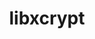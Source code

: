 ---
title: "libxcrypt"
layout: cache
categories: [package, develop-2024-04-21]
meta: {"versions": ["4.4.35"], "compilers": ["gcc@=10.2.1", "gcc@=10.3.0", "gcc@=7.3.1"], "oss": ["amzn2", "centos7", "sle_hpc15"], "platforms": ["linux"], "targets": ["aarch64", "neoverse_n1", "x86_64_v3", "x86_64_v4"], "stacks": ["aws-isc-aarch64", "developer-tools-manylinux2014", "e4s-cray-sles", "root"], "num_specs": 4, "num_specs_by_stack": {"aws-isc-aarch64": 2, "root": 4, "developer-tools-manylinux2014": 1, "e4s-cray-sles": 1}}
spec_details: [{"hash": "xtmhulxzvois4ruzpii3bj4p6l7prmhv", "compiler": "gcc@=7.3.1", "versions": ["4.4.35"], "os": "amzn2", "platform": "linux", "target": "aarch64", "variants": ["build_system=autotools", "~obsolete_api", "patches=4885da3"], "stacks": ["aws-isc-aarch64", "root"], "size": "-", "tarball": "https://binaries.spack.io/releases/develop-2024-04-21/build_cache/linux-amzn2-aarch64/gcc-7.3.1/libxcrypt-4.4.35/linux-amzn2-aarch64-gcc-7.3.1-libxcrypt-4.4.35-xtmhulxzvois4ruzpii3bj4p6l7prmhv.spack"}, {"hash": "65wx3o4wro3btrfsecxznbciq2po3o7m", "compiler": "gcc@=10.2.1", "versions": ["4.4.35"], "os": "centos7", "platform": "linux", "target": "x86_64_v3", "variants": ["build_system=autotools", "~obsolete_api", "patches=4885da3"], "stacks": ["developer-tools-manylinux2014", "root"], "size": "-", "tarball": "https://binaries.spack.io/releases/develop-2024-04-21/build_cache/linux-centos7-x86_64_v3/gcc-10.2.1/libxcrypt-4.4.35/linux-centos7-x86_64_v3-gcc-10.2.1-libxcrypt-4.4.35-65wx3o4wro3btrfsecxznbciq2po3o7m.spack"}, {"hash": "fmv2igxb3cvfe3hd5w25xtn3edw6ubyr", "compiler": "gcc@=7.3.1", "versions": ["4.4.35"], "os": "amzn2", "platform": "linux", "target": "neoverse_n1", "variants": ["build_system=autotools", "~obsolete_api", "patches=4885da3"], "stacks": ["aws-isc-aarch64", "root"], "size": "-", "tarball": "https://binaries.spack.io/releases/develop-2024-04-21/build_cache/linux-amzn2-neoverse_n1/gcc-7.3.1/libxcrypt-4.4.35/linux-amzn2-neoverse_n1-gcc-7.3.1-libxcrypt-4.4.35-fmv2igxb3cvfe3hd5w25xtn3edw6ubyr.spack"}, {"hash": "4f6543klkzaa2h3khzer6nvuf3kk4ola", "compiler": "gcc@=10.3.0", "versions": ["4.4.35"], "os": "sle_hpc15", "platform": "linux", "target": "x86_64_v4", "variants": ["build_system=autotools", "~obsolete_api", "patches=4885da3"], "stacks": ["e4s-cray-sles", "root"], "size": "-", "tarball": "https://binaries.spack.io/releases/develop-2024-04-21/build_cache/linux-sle_hpc15-x86_64_v4/gcc-10.3.0/libxcrypt-4.4.35/linux-sle_hpc15-x86_64_v4-gcc-10.3.0-libxcrypt-4.4.35-4f6543klkzaa2h3khzer6nvuf3kk4ola.spack"}]
---